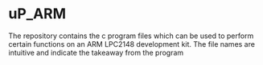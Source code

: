 # uP_ARM
The repository contains the c program files which can be used to perform certain functions on an ARM LPC2148 development kit.
The file names are intuitive and indicate the takeaway from the program
